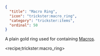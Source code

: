 ```json
{
  "title": "Macro Ring",
  "icon": "trickster:macro_ring",
  "category": "trickster:items",
  "ordinal": 50
}
```

A plain gold ring used for containing [Macros](^trickster:concepts/macro).

<recipe;trickster:macro_ring>
